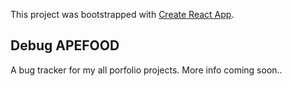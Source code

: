 This project was bootstrapped with [Create React App](https://github.com/facebook/create-react-app).

## Debug APEFOOD

A bug tracker for my all porfolio projects. More info coming soon..